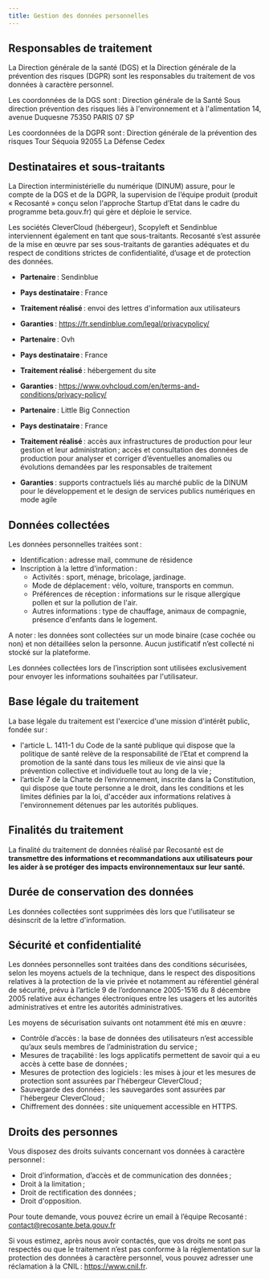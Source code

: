 ```yaml
---
title: Gestion des données personnelles
---
```


## Responsables de traitement

La Direction générale de la santé (DGS) et la Direction générale de la prévention des risques (DGPR) sont les responsables du traitement de vos données à caractère personnel.

Les coordonnées de la DGS sont&#8239;:
Direction générale de la Santé
Sous direction prévention des risques liés à l'environnement et à l'alimentation
14, avenue Duquesne
75350 PARIS 07 SP

Les coordonnées de la DGPR sont&#8239;:
Direction générale de la prévention des risques
Tour Séquoia
92055 La Défense Cedex

## Destinataires et sous-traitants

La Direction interministérielle du numérique (DINUM) assure, pour le compte de la DGS et de la DGPR, la supervision de l’équipe produit (produit « Recosanté » conçu selon l'approche Startup d’Etat dans le cadre du programme beta.gouv.fr) qui gère et déploie le service.

Les sociétés CleverCloud (hébergeur), Scopyleft et Sendinblue interviennent également en tant que sous-traitants. Recosanté s’est assurée de la mise en œuvre par ses sous-traitants de garanties adéquates et du respect de conditions strictes de confidentialité, d’usage et de protection des données.

- **Partenaire**&#8239;: Sendinblue
- **Pays destinataire**&#8239;: France
- **Traitement réalisé**&#8239;: envoi des lettres d'information aux utilisateurs
- **Garanties**&#8239;: https://fr.sendinblue.com/legal/privacypolicy/

- **Partenaire**&#8239;: Ovh
- **Pays destinataire**&#8239;: France
- **Traitement réalisé**&#8239;: hébergement du site
- **Garanties**&#8239;: https://www.ovhcloud.com/en/terms-and-conditions/privacy-policy/

- **Partenaire**&#8239;: Little Big Connection
- **Pays destinataire**&#8239;: France
- **Traitement réalisé**&#8239;: accès aux infrastructures de production pour leur gestion et leur administration&#8239;; accès et consultation des données de production pour analyser et corriger d’éventuelles anomalies ou évolutions demandées par les responsables de traitement
- **Garanties**&#8239;: supports contractuels liés au marché public de la DINUM pour le développement et le design de services publics numériques en mode agile

## Données collectées

Les données personnelles traitées sont&#8239;:

- Identification&#8239;: adresse mail, commune de résidence
- Inscription à la lettre d'information&#8239;:
  - Activités&#8239;: sport, ménage, bricolage, jardinage.
  - Mode de déplacement&#8239;: vélo, voiture, transports en commun.
  - Préférences de réception&#8239;: informations sur le risque allergique pollen et sur la pollution de l'air.
  - Autres informations&#8239;: type de chauffage, animaux de compagnie, présence d'enfants dans le logement.

A noter&#8239;: les données sont collectées sur un mode binaire (case cochée ou non) et non détaillées selon la personne. Aucun justificatif n’est collecté ni stocké sur la plateforme.

Les données collectées lors de l’inscription sont utilisées exclusivement pour envoyer les informations souhaitées par l'utilisateur.

## Base légale du traitement

La base légale du traitement est l'exercice d'une mission d'intérêt public, fondée sur&#8239;:

- l'article L. 1411-1 du Code de la santé publique qui dispose que la politique de santé relève de la responsabilité de l’Etat et comprend la promotion de la santé dans tous les milieux de vie ainsi que la prévention collective et individuelle tout au long de la vie&#8239;;
- l’article 7 de la Charte de l’environnement, inscrite dans la Constitution, qui dispose que toute personne a le droit, dans les conditions et les limites définies par la loi, d'accéder aux informations relatives à l'environnement détenues par les autorités publiques.

## Finalités du traitement

La finalité du traitement de données réalisé par Recosanté est de **transmettre des informations et recommandations aux utilisateurs pour les aider à se protéger des impacts environnementaux sur leur santé.**

## Durée de conservation des données

Les données collectées sont supprimées dès lors que l'utilisateur se désinscrit de la lettre d'information.

## Sécurité et confidentialité

Les données personnelles sont traitées dans des conditions sécurisées, selon les moyens actuels de la technique, dans le respect des dispositions relatives à la protection de la vie privée et notamment au référentiel général de sécurité, prévu à l’article 9 de l’ordonnance 2005-1516 du 8 décembre 2005 relative aux échanges électroniques entre les usagers et les autorités administratives et entre les autorités administratives.

Les moyens de sécurisation suivants ont notamment été mis en œuvre&#8239;:

- Contrôle d’accès&#8239;: la base de données des utilisateurs n’est accessible qu’aux seuls membres de l’administration du service&#8239;;
- Mesures de traçabilité&#8239;: les logs applicatifs permettent de savoir qui a eu accès à cette base de données&#8239;;
- Mesures de protection des logiciels&#8239;: les mises à jour et les mesures de protection sont assurées par l'hébergeur CleverCloud&#8239;;
- Sauvegarde des données&#8239;: les sauvegardes sont assurées par l'hébergeur CleverCloud&#8239;;
- Chiffrement des données&#8239;: site uniquement accessible en HTTPS.

## Droits des personnes

Vous disposez des droits suivants concernant vos données à caractère personnel&#8239;:

- Droit d’information, d’accès et de communication des données&#8239;;
- Droit à la limitation&#8239;;
- Droit de rectification des données&#8239;;
- Droit d'opposition.

Pour toute demande, vous pouvez écrire un email à l’équipe Recosanté : contact@recosante.beta.gouv.fr

Si vous estimez, après nous avoir contactés, que vos droits ne sont pas respectés ou que le traitement n’est pas conforme à la réglementation sur la protection des données à caractère personnel, vous pouvez adresser une réclamation à la CNIL&#8239;: https://www.cnil.fr.
